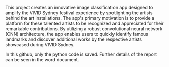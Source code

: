 This project creates an innovative image classification app designed to amplify the VIVID Sydney festival experience by spotlighting the artists behind the art installations. The app's primary motivation is to provide a platform for these talented artists to be recognized and appreciated for their remarkable contributions. By utilizing a robust convolutional neural network (CNN) architecture, the app enables users to quickly identify famous landmarks and discover additional works by the respective artists showcased during VIVID Sydney.

In this github, only the python code is saved. Further details of the report can be seen in the word document.
